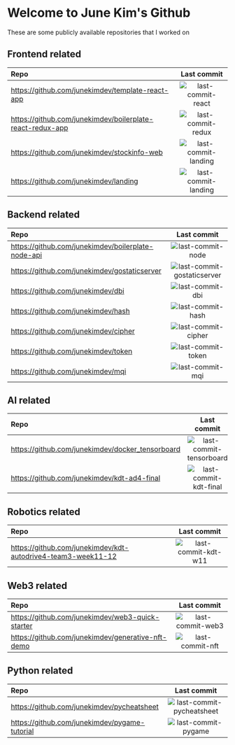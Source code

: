 # Welcome to June Kim's Github


These are some publicly available repositories that I worked on


## Frontend related
| Repo | Last commit |
|:---|:---:|
| https://github.com/junekimdev/template-react-app | ![last-commit-react](https://img.shields.io/github/last-commit/junekimdev/template-react-app) |
| https://github.com/junekimdev/boilerplate-react-redux-app | ![last-commit-redux](https://img.shields.io/github/last-commit/junekimdev/boilerplate-react-redux-app) |
| https://github.com/junekimdev/stockinfo-web | ![last-commit-landing](https://img.shields.io/github/last-commit/junekimdev/stockinfo-web) |
| https://github.com/junekimdev/landing | ![last-commit-landing](https://img.shields.io/github/last-commit/junekimdev/landing) |


## Backend related
| Repo | Last commit |
|:---|:---:|
| https://github.com/junekimdev/boilerplate-node-api | ![last-commit-node](https://img.shields.io/github/last-commit/junekimdev/boilerplate-node-api) |
| https://github.com/junekimdev/gostaticserver | ![last-commit-gostaticserver](https://img.shields.io/github/last-commit/junekimdev/gostaticserver) |
| https://github.com/junekimdev/dbi | ![last-commit-dbi](https://img.shields.io/github/last-commit/junekimdev/dbi) |
| https://github.com/junekimdev/hash | ![last-commit-hash](https://img.shields.io/github/last-commit/junekimdev/hash) |
| https://github.com/junekimdev/cipher | ![last-commit-cipher](https://img.shields.io/github/last-commit/junekimdev/cipher) |
| https://github.com/junekimdev/token | ![last-commit-token](https://img.shields.io/github/last-commit/junekimdev/token) |
| https://github.com/junekimdev/mqi | ![last-commit-mqi](https://img.shields.io/github/last-commit/junekimdev/mqi) |


## AI related
| Repo | Last commit |
|:---|:---:|
| https://github.com/junekimdev/docker_tensorboard | ![last-commit-tensorboard](https://img.shields.io/github/last-commit/junekimdev/docker_tensorboard) |
| https://github.com/junekimdev/kdt-ad4-final | ![last-commit-kdt-final](https://img.shields.io/github/last-commit/junekimdev/kdt-ad4-final) |


## Robotics related
| Repo | Last commit |
|:---|:---:|
| https://github.com/junekimdev/kdt-autodrive4-team3-week11-12 | ![last-commit-kdt-w11](https://img.shields.io/github/last-commit/junekimdev/kdt-autodrive4-team3-week11-12) |


## Web3 related
| Repo | Last commit |
|:---|:---:|
| https://github.com/junekimdev/web3-quick-starter | ![last-commit-web3](https://img.shields.io/github/last-commit/junekimdev/web3-quick-starter) |
| https://github.com/junekimdev/generative-nft-demo | ![last-commit-nft](https://img.shields.io/github/last-commit/junekimdev/generative-nft-demo) |


## Python related
| Repo | Last commit |
|:---|:---:|
| https://github.com/junekimdev/pycheatsheet | ![last-commit-pycheatsheet](https://img.shields.io/github/last-commit/junekimdev/pycheatsheet) |
| https://github.com/junekimdev/pygame-tutorial | ![last-commit-pygame](https://img.shields.io/github/last-commit/junekimdev/pygame-tutorial) |
